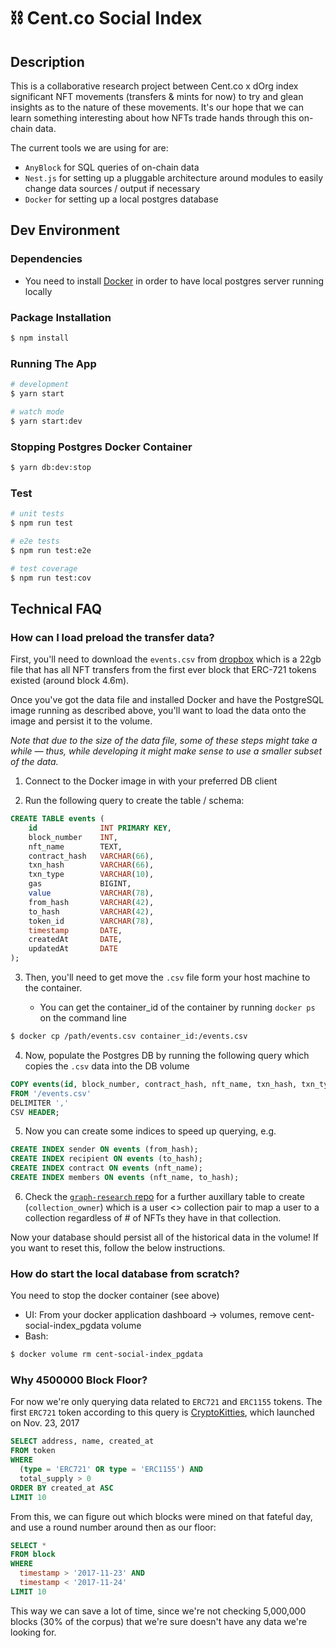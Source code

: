# ⛓ Cent.co Social Index

## Description

This is a collaborative research project between Cent.co x dOrg index significant NFT movements (transfers & mints for now) to try and glean insights as to the nature of these movements. It's our hope that we can learn something interesting about how NFTs trade hands through this on-chain data.

The current tools we are using for are:

* `AnyBlock` for SQL queries of on-chain data
* `Nest.js` for setting up a pluggable architecture around modules to easily change data sources / output if necessary
* `Docker` for setting up a local postgres database

## Dev Environment

### Dependencies

* You need to install [Docker](https://docs.docker.com/get-docker/) in order to have local postgres server running locally

### Package Installation

```bash
$ npm install
```

### Running The App

```bash
# development
$ yarn start

# watch mode
$ yarn start:dev
```

### Stopping Postgres Docker Container

```bash
$ yarn db:dev:stop
```

### Test

```bash
# unit tests
$ npm run test

# e2e tests
$ npm run test:e2e

# test coverage
$ npm run test:cov
```

## Technical FAQ

### How can I load preload the transfer data?

First, you'll need to download the `events.csv` from [dropbox](https://www.dropbox.com/s/k86snoabcto42mf/events.csv?dl=0) which is a 22gb file that has all NFT transfers from the first ever block that ERC-721 tokens existed (around block 4.6m).

Once you've got the data file and installed Docker and have the PostgreSQL image running as described above, you'll want to load the data onto the image and persist it to the volume. 

*Note that due to the size of the data file, some of these steps might take a while — thus, while developing it might make sense to use a smaller subset of the data.*

1. Connect to the Docker image in with your preferred DB client

2. Run the following query to create the table / schema:

```sql
CREATE TABLE events (
    id              INT PRIMARY KEY,
    block_number    INT,
    nft_name        TEXT,
    contract_hash   VARCHAR(66),
    txn_hash        VARCHAR(66),
    txn_type        VARCHAR(10),
    gas             BIGINT,
    value           VARCHAR(78),
    from_hash       VARCHAR(42),
    to_hash         VARCHAR(42),
    token_id        VARCHAR(78),
    timestamp       DATE,
    createdAt       DATE,
    updatedAt       DATE
);
```

3. Then, you'll need to get move the `.csv` file form your host machine to the container.
  
    * You can get the container_id of the container by running `docker ps` on the command line

```bash
$ docker cp /path/events.csv container_id:/events.csv
```

4. Now, populate the Postgres DB by running the following query which copies the `.csv` data into the DB volume

```sql
COPY events(id, block_number, contract_hash, nft_name, txn_hash, txn_type, gas, value, from_hash, to_hash, token_id, timestamp, createdat, updatedat)
FROM '/events.csv'
DELIMITER ','
CSV HEADER;
```

5. Now you can create some indices to speed up querying, e.g.

```sql
CREATE INDEX sender ON events (from_hash);
CREATE INDEX recipient ON events (to_hash);
CREATE INDEX contract ON events (nft_name);
CREATE INDEX members ON events (nft_name, to_hash);
```

6. Check the [`graph-research` repo](https://github.com/cent-inc/graph-research) for a further auxillary table to create (`collection_owner`) which is a user <> collection pair to map a user to a collection regardless of # of NFTs they have in that collection.

Now your database should persist all of the historical data in the volume! If you want to reset this, follow the below instructions.

### How do start the local database from scratch?

You need to stop the docker container (see above)

* UI: From your docker application dashboard -> volumes, remove cent-social-index_pgdata volume
* Bash:

```bash
$ docker volume rm cent-social-index_pgdata
```

### Why 4500000 Block Floor?

For now we're only querying data related to `ERC721` and `ERC1155` tokens. The first `ERC721` token according to this query is [CryptoKitties](https://etherscan.io/address/0x06012c8cf97bead5deae237070f9587f8e7a266d), which launched on Nov. 23, 2017

``` SQL
SELECT address, name, created_at
FROM token
WHERE
  (type = 'ERC721' OR type = 'ERC1155') AND
  total_supply > 0
ORDER BY created_at ASC
LIMIT 10
```

From this, we can figure out which blocks were mined on that fateful day, and use a round number around then as our floor:

``` SQL
SELECT *
FROM block
WHERE
  timestamp > '2017-11-23' AND
  timestamp < '2017-11-24'
LIMIT 10
```

This way we can save a lot of time, since we're not checking 5,000,000 blocks (30% of the corpus) that we're sure doesn't have any data we're looking for.
